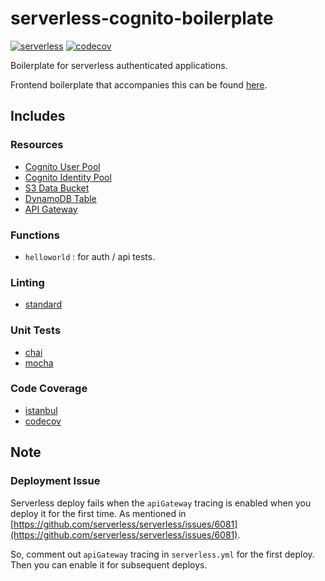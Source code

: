 # serverless-cognito-boilerplate

[![serverless](http://public.serverless.com/badges/v3.svg)](http://www.serverless.com)
[![codecov](https://codecov.io/gh/rpidanny/serverless-cognito-boilerplate/branch/master/graph/badge.svg?token=Mfp8PQYgIL)](https://codecov.io/gh/rpidanny/serverless-cognito-boilerplate)

Boilerplate for serverless authenticated applications.

Frontend boilerplate that accompanies this can be found [here](https://github.com/rpidanny/serverless-cognito-ui-boilerplate).

## Includes

### Resources

- [Cognito User Pool](https://docs.aws.amazon.com/cognito/latest/developerguide/cognito-user-identity-pools.html)
- [Cognito Identity Pool](https://docs.aws.amazon.com/cognito/latest/developerguide/identity-pools.html)
- [S3 Data Bucket](https://aws.amazon.com/s3)
- [DynamoDB Table](https://aws.amazon.com/dynamodb)
- [API Gateway](https://aws.amazon.com/api-gateway)

### Functions

- `helloworld` : for auth / api tests.

### Linting

- [standard](https://standardjs.com/)

### Unit Tests

- [chai](https://www.chaijs.com)
- [mocha](https://mochajs.org)

### Code Coverage

- [istanbul](https://istanbul.js.org)
- [codecov](https://codecov.io)

## Note

### Deployment Issue

Serverless deploy fails when the `apiGateway` tracing is enabled when you deploy it for the first time. As mentioned in [https://github.com/serverless/serverless/issues/6081](https://github.com/serverless/serverless/issues/6081).

So, comment out `apiGateway` tracing in `serverless.yml` for the first deploy. Then you can enable it for subsequent deploys.
